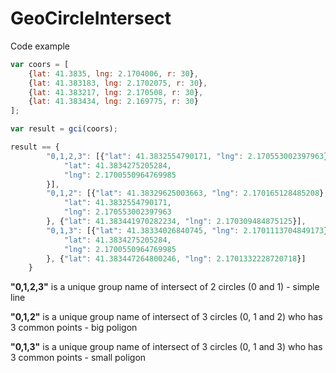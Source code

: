 # GeoCircleIntersect

Code example

```javascript
var coors = [
    {lat: 41.3835, lng: 2.1704006, r: 30},
    {lat: 41.383183, lng: 2.1702075, r: 30},
    {lat: 41.383217, lng: 2.170508, r: 30},
    {lat: 41.383434, lng: 2.169775, r: 30}
];

var result = gci(coors);

result == {
        "0,1,2,3": [{"lat": 41.3832554790171, "lng": 2.170553002397963}, {
            "lat": 41.3834275205284,
            "lng": 2.1700550964769985
        }],
        "0,1,2": [{"lat": 41.38329625003663, "lng": 2.170165128485208}, {
            "lat": 41.3832554790171,
            "lng": 2.170553002397963
        }, {"lat": 41.383441970282234, "lng": 2.170309484875125}],
        "0,1,3": [{"lat": 41.38334026840745, "lng": 2.1701113704849173}, {
            "lat": 41.3834275205284,
            "lng": 2.1700550964769985
        }, {"lat": 41.383447264800246, "lng": 2.1701332228720718}]
    }
```

**"0,1,2,3"** is a unique group name of intersect of 2 circles (0 and 1) - simple line

**"0,1,2"** is a unique group name of intersect of 3 circles (0, 1 and 2) who has 3 common points - big poligon

**"0,1,3"** is a unique group name of intersect of 3 circles (0, 1 and 3) who has 3 common points - small poligon

